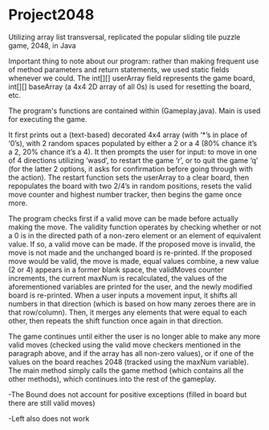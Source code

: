 # Project2048
Utilizing array list transversal, replicated the popular sliding tile puzzle game, 2048, in Java

Important thing to note about our program: rather than making frequent use of method parameters and return statements, we used static fields whenever we could. The int[][] userArray field represents the game board, int[][] baseArray (a 4x4 2D array of all 0s) is used for resetting the board, etc.

The program's functions are contained within (Gameplay.java). Main is used for executing the game.

It first prints out a (text-based) decorated 4x4 array (with ‘*’s in place of ‘0’s), with 2 random spaces populated by either a 2 or a 4 (80% chance it’s a 2, 20% chance it’s a 4). It then prompts the user for input: to move in one of 4 directions utilizing ‘wasd’, to restart the game ‘r’, or to quit the game ‘q’ (for the latter 2 options, it asks for confirmation before going through with the action). The restart function sets the userArray to a clear board, then repopulates the board with two 2/4’s in random positions, resets the valid move counter and highest number tracker, then begins the game once more.

The program checks first if a valid move can be made before actually making the move. The validity function operates by checking whether or not a 0 is in the directed path of a non-zero element or an element of equivalent value. If so, a valid move can be made. If the proposed move is invalid, the move is not made and the unchanged board is re-printed. If the proposed move would be valid, the move is made, equal values combine, a new value (2 or 4) appears in a former blank space, the validMoves counter increments, the current maxNum is recalculated, the values of the aforementioned variables are printed for the user, and the newly modified board is re-printed. When a user inputs a movement input, it shifts all numbers in that direction (which is based on how many zeroes there are in that row/column). Then, it merges any elements that were equal to each other, then repeats the shift function once again in that direction. 

The game continues until either the user is no longer able to make any more valid moves (checked using the valid move checkers mentioned in the paragraph above, and if the array has all non-zero values), or if one of the values on the board reaches 2048 (tracked using the maxNum variable).  The main method simply calls the game method (which contains all the other methods), which continues into the rest of the gameplay.

-The Bound does not account for positive exceptions (filled in board but there are still valid moves) 

-Left also does not work
